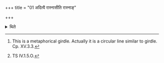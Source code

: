 +++
title = "01 अदित्यै रास्नासीति रास्नाङ्"

+++

<details><summary>थिते</summary>

1. The Adhvaryu makes a girdle[^1] (on the fire-pan) with adityai rāsnāsi.[^2]  

[^1]: This is a metaphorical girdle. Actually it is a circular line similar to girdle. Cp. XV.3.3.  

[^2]: TS IV.1.5.O. 
</details>
